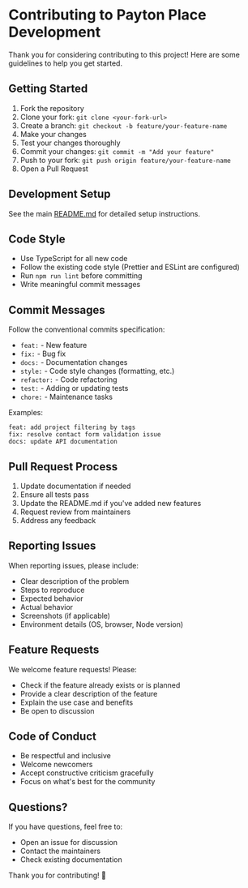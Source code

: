# Contributing to Payton Place Development

Thank you for considering contributing to this project! Here are some guidelines to help you get started.

## Getting Started

1. Fork the repository
2. Clone your fork: `git clone <your-fork-url>`
3. Create a branch: `git checkout -b feature/your-feature-name`
4. Make your changes
5. Test your changes thoroughly
6. Commit your changes: `git commit -m "Add your feature"`
7. Push to your fork: `git push origin feature/your-feature-name`
8. Open a Pull Request

## Development Setup

See the main [README.md](README.md) for detailed setup instructions.

## Code Style

- Use TypeScript for all new code
- Follow the existing code style (Prettier and ESLint are configured)
- Run `npm run lint` before committing
- Write meaningful commit messages

## Commit Messages

Follow the conventional commits specification:

- `feat:` - New feature
- `fix:` - Bug fix
- `docs:` - Documentation changes
- `style:` - Code style changes (formatting, etc.)
- `refactor:` - Code refactoring
- `test:` - Adding or updating tests
- `chore:` - Maintenance tasks

Examples:
```
feat: add project filtering by tags
fix: resolve contact form validation issue
docs: update API documentation
```

## Pull Request Process

1. Update documentation if needed
2. Ensure all tests pass
3. Update the README.md if you've added new features
4. Request review from maintainers
5. Address any feedback

## Reporting Issues

When reporting issues, please include:

- Clear description of the problem
- Steps to reproduce
- Expected behavior
- Actual behavior
- Screenshots (if applicable)
- Environment details (OS, browser, Node version)

## Feature Requests

We welcome feature requests! Please:

- Check if the feature already exists or is planned
- Provide a clear description of the feature
- Explain the use case and benefits
- Be open to discussion

## Code of Conduct

- Be respectful and inclusive
- Welcome newcomers
- Accept constructive criticism gracefully
- Focus on what's best for the community

## Questions?

If you have questions, feel free to:
- Open an issue for discussion
- Contact the maintainers
- Check existing documentation

Thank you for contributing! 🎉

